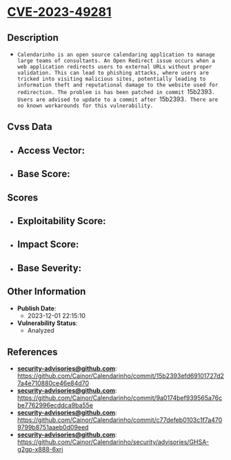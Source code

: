 
# [CVE-2023-49281](https://github.com/Cainor/Calendarinho/commit/15b2393efd69101727d27a4e710880ce46e84d70)

## Description

- `Calendarinho is an open source calendaring application to manage large teams of consultants. An Open Redirect issue occurs when a web application redirects users to external URLs without proper validation. This can lead to phishing attacks, where users are tricked into visiting malicious sites, potentially leading to information theft and reputational damage to the website used for redirection. The problem is has been patched in commit `15b2393`. Users are advised to update to a commit after `15b2393`. There are no known workarounds for this vulnerability. `

## Cvss Data

- **Access Vector**:
  - 
- **Base Score**:
  - 

## Scores

- **Exploitability Score**:
  - 
- **Impact Score**:
  - 
- **Base Severity**:
  - 

## Other Information

- **Publish Date**:
  - 2023-12-01 22:15:10
- **Vulnerability Status**:
  - Analyzed

## References

- **security-advisories@github.com**: https://github.com/Cainor/Calendarinho/commit/15b2393efd69101727d27a4e710880ce46e84d70
- **security-advisories@github.com**: https://github.com/Cainor/Calendarinho/commit/9a0174bef939565a76cbe7762996ecddca9ba55e
- **security-advisories@github.com**: https://github.com/Cainor/Calendarinho/commit/c77defeb0103c1f7a4709799b8751aaeb0d09eed
- **security-advisories@github.com**: https://github.com/Cainor/Calendarinho/security/advisories/GHSA-g2gp-x888-6xrj
